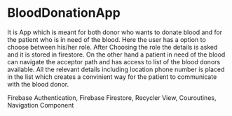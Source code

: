 # BloodDonationApp
It is App which is meant for both donor who wants to donate blood and for the patient who is in need of the blood.
Here the user has a option to choose between his/her role.
After Choosing the role the details is asked and it is stored in firestore.
On the other hand a patient in need of the blood can navigate the acceptor path and has access to list of the blood donors available.
All the relevant details including location phone number is placed in the list which creates a convinient way for the patient to communicate with the blood donor.

Firebase Authentication,
Firebase Firestore,
Recycler View,
Couroutines,
Navigation Component

